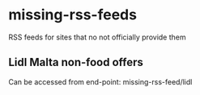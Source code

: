 # missing-rss-feeds
RSS feeds for sites that no not officially provide them

## Lidl Malta non-food offers
Can be accessed from end-point: missing-rss-feed/lidl
